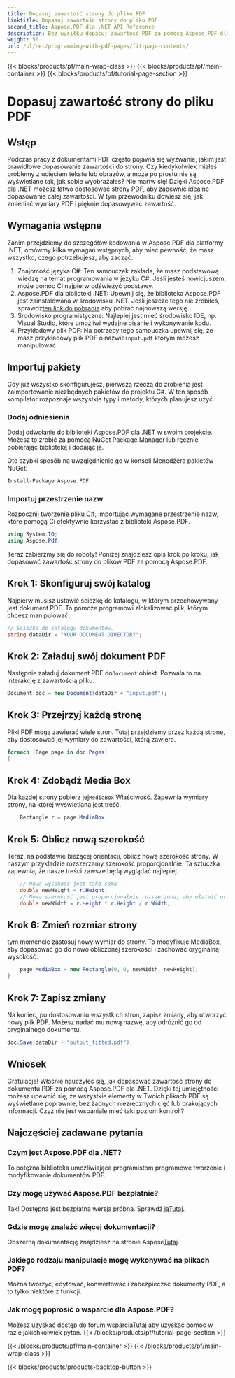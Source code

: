```yaml
---
title: Dopasuj zawartość strony do pliku PDF
linktitle: Dopasuj zawartość strony do pliku PDF
second_title: Aspose.PDF dla .NET API Reference
description: Bez wysiłku dopasuj zawartość PDF za pomocą Aspose.PDF dla .NET. Ten przewodnik zapewnia szczegółowe, krok po kroku podejście do uzyskania optymalnego układu strony.
weight: 50
url: /pl/net/programming-with-pdf-pages/fit-page-contents/
---
```


{{< blocks/products/pf/main-wrap-class >}}
{{< blocks/products/pf/main-container >}}
{{< blocks/products/pf/tutorial-page-section >}}

# Dopasuj zawartość strony do pliku PDF

## Wstęp

Podczas pracy z dokumentami PDF często pojawia się wyzwanie, jakim jest prawidłowe dopasowanie zawartości do strony. Czy kiedykolwiek miałeś problemy z ucięciem tekstu lub obrazów, a może po prostu nie są wyświetlane tak, jak sobie wyobrażałeś? Nie martw się! Dzięki Aspose.PDF dla .NET możesz łatwo dostosować strony PDF, aby zapewnić idealne dopasowanie całej zawartości. W tym przewodniku dowiesz się, jak zmieniać wymiary PDF i pięknie dopasowywać zawartość.

## Wymagania wstępne

Zanim przejdziemy do szczegółów kodowania w Aspose.PDF dla platformy .NET, omówmy kilka wymagań wstępnych, aby mieć pewność, że masz wszystko, czego potrzebujesz, aby zacząć:

1. Znajomość języka C#: Ten samouczek zakłada, że masz podstawową wiedzę na temat programowania w języku C#. Jeśli jesteś nowicjuszem, może pomóc Ci najpierw odświeżyć podstawy.
2.  Aspose.PDF dla biblioteki .NET: Upewnij się, że biblioteka Aspose.PDF jest zainstalowana w środowisku .NET. Jeśli jeszcze tego nie zrobiłeś, sprawdź[ten link do pobrania](https://releases.aspose.com/pdf/net/) aby pobrać najnowszą wersję.
3. Środowisko programistyczne: Najlepiej jest mieć środowisko IDE, np. Visual Studio, które umożliwi wydajne pisanie i wykonywanie kodu.
4.  Przykładowy plik PDF: Na potrzeby tego samouczka upewnij się, że masz przykładowy plik PDF o nazwie`input.pdf` którym możesz manipulować.

## Importuj pakiety

Gdy już wszystko skonfigurujesz, pierwszą rzeczą do zrobienia jest zaimportowanie niezbędnych pakietów do projektu C#. W ten sposób kompilator rozpoznaje wszystkie typy i metody, których planujesz użyć.

### Dodaj odniesienia

Dodaj odwołanie do biblioteki Aspose.PDF dla .NET w swoim projekcie. Możesz to zrobić za pomocą NuGet Package Manager lub ręcznie pobierając bibliotekę i dodając ją.

Oto szybki sposób na uwzględnienie go w konsoli Menedżera pakietów NuGet:

```bash
Install-Package Aspose.PDF
```

### Importuj przestrzenie nazw

Rozpocznij tworzenie pliku C#, importując wymagane przestrzenie nazw, które pomogą Ci efektywnie korzystać z biblioteki Aspose.PDF.

```csharp
using System.IO;
using Aspose.Pdf;
```

Teraz zabierzmy się do roboty! Poniżej znajdziesz opis krok po kroku, jak dopasować zawartość strony do plików PDF za pomocą Aspose.PDF.

## Krok 1: Skonfiguruj swój katalog

Najpierw musisz ustawić ścieżkę do katalogu, w którym przechowywany jest dokument PDF. To pomoże programowi zlokalizować plik, którym chcesz manipulować.

```csharp
// Ścieżka do katalogu dokumentów.
string dataDir = "YOUR DOCUMENT DIRECTORY";
```

## Krok 2: Załaduj swój dokument PDF

 Następnie załaduj dokument PDF do`Document` obiekt. Pozwala to na interakcję z zawartością pliku.

```csharp
Document doc = new Document(dataDir + "input.pdf");
```

## Krok 3: Przejrzyj każdą stronę

Pliki PDF mogą zawierać wiele stron. Tutaj przejdziemy przez każdą stronę, aby dostosować jej wymiary do zawartości, którą zawiera.

```csharp
foreach (Page page in doc.Pages)
{
```

## Krok 4: Zdobądź Media Box

 Dla każdej strony pobierz jej`MediaBox` Właściwość. Zapewnia wymiary strony, na której wyświetlana jest treść.

```csharp
    Rectangle r = page.MediaBox;
```

## Krok 5: Oblicz nową szerokość

Teraz, na podstawie bieżącej orientacji, oblicz nową szerokość strony. W naszym przykładzie rozszerzamy szerokość proporcjonalnie. Ta sztuczka zapewnia, że nasze treści zawsze będą wyglądać najlepiej.

```csharp
    // Nowa wysokość jest taka sama
    double newHeight = r.Height;
    // Nowa szerokość jest proporcjonalnie rozszerzona, aby ułatwić orientację poziomą
    double newWidth = r.Height * r.Height / r.Width;
```

## Krok 6: Zmień rozmiar strony

tym momencie zastosuj nowy wymiar do strony. To modyfikuje MediaBox, aby dopasować go do nowo obliczonej szerokości i zachować oryginalną wysokość.

```csharp
    page.MediaBox = new Rectangle(0, 0, newWidth, newHeight);
}
```

## Krok 7: Zapisz zmiany

Na koniec, po dostosowaniu wszystkich stron, zapisz zmiany, aby utworzyć nowy plik PDF. Możesz nadać mu nową nazwę, aby odróżnić go od oryginalnego dokumentu.

```csharp
doc.Save(dataDir + "output_fitted.pdf");
```

## Wniosek

Gratulacje! Właśnie nauczyłeś się, jak dopasować zawartość strony do dokumentu PDF za pomocą Aspose.PDF dla .NET. Dzięki tej umiejętności możesz upewnić się, że wszystkie elementy w Twoich plikach PDF są wyświetlane poprawnie, bez żadnych niezręcznych cięć lub brakujących informacji. Czyż nie jest wspaniale mieć taki poziom kontroli?

## Najczęściej zadawane pytania

### Czym jest Aspose.PDF dla .NET?
To potężna biblioteka umożliwiająca programistom programowe tworzenie i modyfikowanie dokumentów PDF.

### Czy mogę używać Aspose.PDF bezpłatnie?
 Tak! Dostępna jest bezpłatna wersja próbna. Sprawdź ją[Tutaj](https://releases.aspose.com/).

### Gdzie mogę znaleźć więcej dokumentacji?
 Obszerną dokumentację znajdziesz na stronie Aspose[Tutaj](https://reference.aspose.com/pdf/net/).

### Jakiego rodzaju manipulacje mogę wykonywać na plikach PDF?
Można tworzyć, edytować, konwertować i zabezpieczać dokumenty PDF, a to tylko niektóre z funkcji.

### Jak mogę poprosić o wsparcie dla Aspose.PDF?
 Możesz uzyskać dostęp do forum wsparcia[Tutaj](https://forum.aspose.com/c/pdf/10) aby uzyskać pomoc w razie jakichkolwiek pytań.
{{< /blocks/products/pf/tutorial-page-section >}}

{{< /blocks/products/pf/main-container >}}
{{< /blocks/products/pf/main-wrap-class >}}

{{< blocks/products/products-backtop-button >}}
